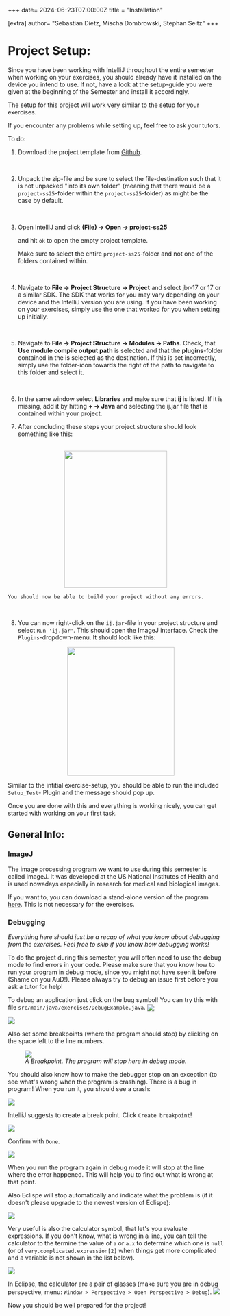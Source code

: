 +++
date= 2024-06-23T07:00:00Z
title = "Installation"

[extra]
author= "Sebastian Dietz, Mischa Dombrowski, Stephan Seitz"
+++

# Project Setup:

Since you have been working with IntelliJ throughout the entire semester when working on your exercises, you should already have it installed on the device you intend to use. 
If not, have a look at the setup-guide you were given at the beginning of the Semester and install it accordingly.

The setup for this project will work very similar to the setup for your exercises.

If you encounter any problems while setting up, feel free to ask your tutors. 

To do: 

1. Download the project template from [Github](https://github.com/mt2-erlangen/project_ss2024). 
<br>

2. Unpack the zip-file and be sure to select the file-destination such that it is not unpacked "into its own folder" (meaning that there would be a `project-ss25`-folder within the `project-ss25`-folder) as might be the case by default.
 <br>

3. Open IntelliJ and click  **(File) &rarr; Open &rarr; project-ss25**

   and hit `ok` to open the empty project template. 

    Make sure to select the entire `project-ss25`-folder and not one of the folders contained within. 
<br>

4. Navigate to **File &rarr; Project Structure &rarr; Project** and select jbr-17 or 17 or a similar SDK. 
 The SDK that works for you may vary depending on your device and the IntelliJ version you are using. If you have been working on your exercises, simply use the one that worked for you when setting up initially. 
 <br>

5.  Navigate to **File → Project Structure → Modules → Paths**.
 Check, that **Use module compile output path** is selected and that the
 **plugins**-folder contained in the is selected as the destination. If this is set
 incorrectly, simply use the folder-icon towards the right of the path to navigate to
 this folder and select it.
 <br>

6.  In the same window select **Libraries** and make sure that **ij** is listed.
 If it is missing, add it by hitting **+ → Java** and selecting the ij.jar file that is contained within your project.

7. After concluding these steps your project.structure should look something like this:   
<br/>

   <center><img src="../project_structure.png" width="240" height="320"></center>
    
    You should now be able to build your project without any errors. 
    
<br>

8. You can now right-click on the `ij.jar`-file in your project structure and select ``Run 'ij.jar'``. This should open the ImageJ interface. Check the `Plugins`-dropdown-menu. It should look like this: 
    <br/>

    <center><img src="../plugins_dropdown.png" width="250" height="300"></center>

Similar to the intitial exercise-setup, you should be able to run the included ``Setup_Test``- Plugin and the message should pop up. 

Once you are done with this and everything is working nicely, you can get started with working on your first task. 

## General Info:

### ImageJ

The image processing program we want to use during this semester is called ImageJ.
It was developed at the US National Institutes of Health and is used nowadays especially in research
for medical and biological images.

If you want to, you can download a stand-alone version of the program [here](https://fiji.sc/).
This is not necessary for the exercises.


### Debugging

<i>Everything here should just be a recap of what you know about debugging from the exercises. Feel free to skip if you know how debugging works!</i>

To do the project during this semester, you will often need to use the debug mode to find errors in your code.
Please make sure that you know how to run your program in debug mode, since you might not have seen it before (Shame on you AuD!).
Please always try to debug an issue first before you ask a tutor for help!

To debug an application just click on the bug symbol! You can try this with file `src/main/java/exercises/DebugExample.java`.
<img align="center" src="../debug_intellj.png" ></td>

<img align="center" src="../debug_eclipse.png" ></td>

Also set some breakpoints (where the program should stop) by clicking on the space left to the line numbers.

<figure>
<img align="center" src="../eclipse_breakpoint.png" ></td>
<figcaption><i>A Breakpoint. The program will stop here in debug mode.</i></figcaption>
</figure>


You should also know how to make the debugger stop on an exception (to see what's wrong when the program is crashing).
There is a bug in program! When you run it, you should see a crash:

![](../exception_breakpoint_intellj.png)

IntelliJ suggests to create a break point. Click `Create breakpoint`!

![](../exception_breakpoint_intellij2.png)

Confirm with `Done`.

![](../exception_breakpoint_intellij3.png)

When you run the program again in debug mode it will stop at the line where the error happened.
This will help you to find out what is wrong at that point.

Also Eclispe will stop automatically and indicate what the problem is (if it doesn't please upgrade to the newest version of Eclispe):

![](../exception_breakpoint_eclipse.png)

Very useful is also the calculator symbol, that let's you evaluate expressions.
If you don't know, what is wrong in a line, you can tell the calculator to the termine the value of `a` or `a.x` to determine which one
is `null` (or of `very.complicated.expression[2]` when things get more complicated and a variable is not shown in the list below).

![](../intellij_calculator.png)

In Eclipse, the calculator are a pair of glasses (make sure you are in debug perspective, menu: `Window > Perspective > Open Perspective > Debug`).
![](../eclipse_watches.png)

Now you should be well prepared for the project!
